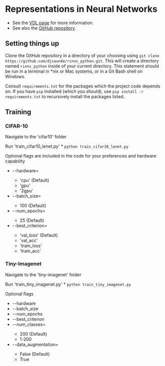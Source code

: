 # Representations in Neural Networks

- See the [VDL page](https://restricted.vdl.afrl.af.mil/programs/atrpedia/dist_c/wiki/Representation_and_Phase_Transitions_in_Multi-Layer_Networks) for more information. 
- See also the [GitHub repository](https://github.com/djsaunde/rinns_python).

## Setting things up

Clone the GitHub repository in a directory of your choosing using `git clone https://github.com/djsaunde/rinns_python.git`. This will create a directory named `rinns_python` inside of your current directory. This statement should be run in a terminal in \*nix or Mac systems, or in a Git Bash shell on Windows.

Consult `requirements.txt` for the packages which the project code depends on. If you have `pip` installed (which you should), use `pip install -r requirements.txt` to recursively install the packages listed.

## Training

### CIFAR-10

Navigate to the 'cifar10' folder

Run 'train_cifar10_lenet.py'
	* `python train_cifar10_lenet.py`

Optional flags are included in the code for your preferences and hardware capability	
* --hardware=<string-choice>
	* 'cpu' (Default)
	* 'gpu'
	* '2gpu'
* --batch_size=<int>
	* 100 (Default)
* --num_epochs=<int>
	* 25 (Default)
* --best_criterion=<string-choice>
	* 'val_loss' (Default)
	* 'val_acc'
	* 'train_loss'
	* 'train_acc'

### Tiny-Imagenet

Navigate to the 'tiny-imagenet' folder

Run 'train_tiny_imagenet.py'
	* `python train_tiny_imagenet.py`

Optional flags
* --hardware
* --batch_size
* --num_epochs
* --best_criterion
* --num_classes=<int>
	* 200 (Default)
	* 1-200
* --data_augmentation=<bool>
	* False (Default)
	* True
